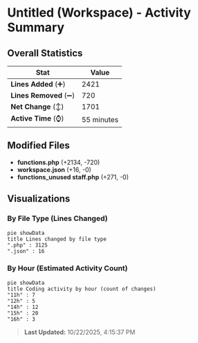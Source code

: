 # Untitled (Workspace) - Activity Summary 

## Overall Statistics

| Stat                   | Value                                                             |
| ---------------------- | ----------------------------------------------------------------- |
| **Lines Added** (➕)   | 2421                                          |
| **Lines Removed** (➖) | 720                                        |
| **Net Change** (↕)    | 1701                |
| **Active Time** (⌚)   | 55 minutes |


## Modified Files
- **functions.php** (+2134, -720)
- **workspace.json** (+16, -0)
- **functions_unused staff.php** (+271, -0)

## Visualizations

### By File Type (Lines Changed)

```mermaid
pie showData
title Lines changed by file type
".php" : 3125
".json" : 16
```

### By Hour (Estimated Activity Count)

```mermaid
pie showData
title Coding activity by hour (count of changes)
"11h" : 7
"12h" : 5
"14h" : 12
"15h" : 20
"16h" : 3
```


> **Last Updated:** 10/22/2025, 4:15:37 PM